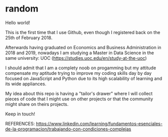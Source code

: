 # random

Hello world!

This is the first time that I use Github, even though I registered back on the 25th of February 2018.

Afterwards having graduated on Economics and Business Administration in 2018 and 2019, nowadays I am studying a Master in Data Science in the same university: UOC (https://studies.uoc.edu/en/study-at-the-uoc)

I should admit that I am a complety noob on progamming but my attitude compensate my aptitude trying to improve my coding skills day by day focused on JavaScript and Python due to its high scalability of learning and its wide appliances.

My idea about this repo is having a "tailor's drawer" where I will collect pieces of code that I might use on other projects or that the community might share on theirs projects.

Keep in touch!

REFERENCES:
https://www.linkedin.com/learning/fundamentos-esenciales-de-la-programacion/trabajando-con-condiciones-complejas
